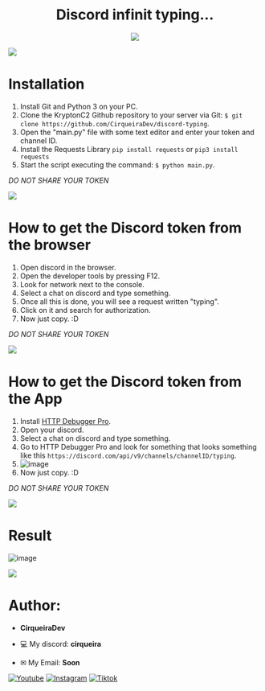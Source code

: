 <h1 align="center">Discord infinit typing...</h1>

<p align="center">
    <img src="https://github.com/CirqueiraDev/discord-typing/assets/118860604/c9bd0e6f-cca1-4dbf-b72c-24497539c4f4">
</p>

<img src="https://user-images.githubusercontent.com/73097560/115834477-dbab4500-a447-11eb-908a-139a6edaec5c.gif"><br>

# Installation
1. Install Git and Python 3 on your PC.
2. Clone the KryptonC2 Github repository to your server via Git: `$ git clone https://github.com/CirqueiraDev/discord-typing`.
3. Open the "main.py" file with some text editor and enter your token and channel ID.
4. Install the Requests Library `pip install requests` or `pip3 install requests`
5. Start the script executing the command: `$ python main.py`.

*DO NOT SHARE YOUR TOKEN*

<img src="https://user-images.githubusercontent.com/73097560/115834477-dbab4500-a447-11eb-908a-139a6edaec5c.gif"><br>

# How to get the Discord token from the browser

1. Open discord in the browser.
2. Open the developer tools by pressing F12.
3. Look for network next to the console.
4. Select a chat on discord and type something.
5. Once all this is done, you will see a request written "typing".
6. Click on it and search for authorization.
7. Now just copy. :D

*DO NOT SHARE YOUR TOKEN*

<img src="https://user-images.githubusercontent.com/73097560/115834477-dbab4500-a447-11eb-908a-139a6edaec5c.gif"><br>

# How to get the Discord token from the App

1. Install [HTTP Debugger Pro](https://www.httpdebugger.com/).
2. Open your discord.
3. Select a chat on discord and type something.
4. Go to HTTP Debugger Pro and look for something that looks something like this `https://discord.com/api/v9/channels/channelID/typing`.
5. ![image](https://github.com/CirqueiraDev/discord-typing/assets/118860604/5852857f-1671-4e32-b254-ab0f2b06ea70)
7. Now just copy. :D

*DO NOT SHARE YOUR TOKEN*

<img src="https://user-images.githubusercontent.com/73097560/115834477-dbab4500-a447-11eb-908a-139a6edaec5c.gif"><br>

# Result

![image](https://github.com/CirqueiraDev/discord-typing/assets/118860604/76dbcb8d-c187-44f9-9d28-b47e09e0f453)

<img src="https://user-images.githubusercontent.com/73097560/115834477-dbab4500-a447-11eb-908a-139a6edaec5c.gif"><br>

<h1>Author:</h1>

- **CirqueiraDev**

- 💻 My discord: **cirqueira**
- ✉ My Email: **Soon**
<div>
    
  [![Youtube](https://img.shields.io/badge/YouTube-FF0000?style=for-the-badge&logo=youtube&logoColor=white)](https://www.youtube.com/@cirqueiradev)
  [![Instagram](https://img.shields.io/badge/Instagram-E4405F?style=for-the-badge&logo=instagram&logoColor=white)](https://www.instagram.com/cirqueira.lol/)
  [![Tiktok](https://img.shields.io/badge/TikTok-000000?style=for-the-badge&logo=tiktok&logoColor=white)](https://tiktok.com/@cirqueiradev)
</div>
